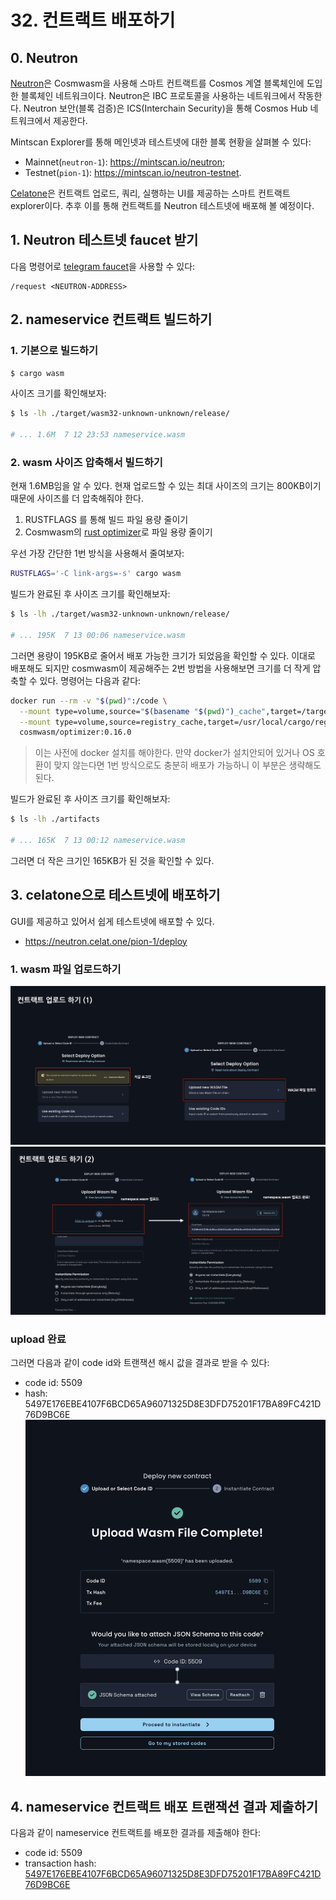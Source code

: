 # 32. 컨트랙트 배포하기 

## 0. Neutron
[Neutron](https://docs.neutron.org/)은 Cosmwasm을 사용해 스마트 컨트랙트를 Cosmos 계열 블록체인에 도입한 블록체인 네트워크이다. Neutron은 IBC 프로토콜을 사용하는 네트워크에서 작동한다. Neutron 보안(블록 검증)은 ICS(Interchain Security)을 통해 Cosmos Hub 네트워크에서 제공한다. 

Mintscan Explorer를 통해 메인넷과 테스트넷에 대한 블록 현황을 살펴볼 수 있다: 
- Mainnet(`neutron-1`): https://mintscan.io/neutron; 
- Testnet(`pion-1`): https://mintscan.io/neutron-testnet. 

[Celatone](https://neutron.celat.one/neutron-1)은 컨트랙트 업로드, 쿼리, 실행하는 UI를 제공하는 스마트 컨트랙트 explorer이다. 추후 이를 통해 컨트랙트를 Neutron 테스트넷에 배포해 볼 예정이다.

## 1. Neutron 테스트넷 faucet 받기 
다음 명령어로 [telegram faucet](https://t.me/+SyhWrlnwfCw2NGM6)을 사용할 수 있다:
```
/request <NEUTRON-ADDRESS>
```

## 2. nameservice 컨트랙트 빌드하기
### 1. 기본으로 빌드하기
```sh
$ cargo wasm
```

사이즈 크기를 확인해보자:
```sh
$ ls -lh ./target/wasm32-unknown-unknown/release/

# ... 1.6M  7 12 23:53 nameservice.wasm
```

### 2. wasm 사이즈 압축해서 빌드하기 
현재 1.6MB임을 알 수 있다. 현재 업로드할 수 있는 최대 사이즈의 크기는 800KB이기 때문에 사이즈를 더 압축해줘야 한다. 
1. RUSTFLAGS 를 통해 빌드 파일 용량 줄이기
2. Cosmwasm의 [rust optimizer](https://github.com/CosmWasm/optimizer)로 파일 용량 줄이기

우선 가장 간단한 1번 방식을 사용해서 줄여보자:
```sh
RUSTFLAGS='-C link-args=-s' cargo wasm
```

빌드가 완료된 후 사이즈 크기를 확인해보자:
```sh
$ ls -lh ./target/wasm32-unknown-unknown/release/

# ... 195K  7 13 00:06 nameservice.wasm
```

그러면 용량이 195KB로 줄어서 배포 가능한 크기가 되었음을 확인할 수 있다. 이대로 배포해도 되지만 cosmwasm이 제공해주는 2번 방법을 사용해보면 크기를 더 작게 압축할 수 있다. 명령어는 다음과 같다:
```sh
docker run --rm -v "$(pwd)":/code \
  --mount type=volume,source="$(basename "$(pwd)")_cache",target=/target \
  --mount type=volume,source=registry_cache,target=/usr/local/cargo/registry \
  cosmwasm/optimizer:0.16.0
```
> 이는 사전에 docker 설치를 해야한다. 만약 docker가 설치안되어 있거나 OS 호환이 맞지 않는다면 1번 방식으로도 충분히 배포가 가능하니 이 부분은 생략해도 된다.

빌드가 완료된 후 사이즈 크기를 확인해보자:
```sh
$ ls -lh ./artifacts

# ... 165K  7 13 00:12 nameservice.wasm
```
그러면 더 작은 크기인 165KB가 된 것을 확인할 수 있다. 


## 3. celatone으로 테스트넷에 배포하기
GUI를 제공하고 있어서 쉽게 테스트넷에 배포할 수 있다. 
- https://neutron.celat.one/pion-1/deploy

### 1. wasm 파일 업로드하기
![](./assets/32_contract_upload_1.png)
![](./assets/32_contract_upload_2.png)

### upload 완료 
그러면 다음과 같이 code id와 트랜잭션 해시 값을 결과로 받을 수 있다:
- code id: 5509
- hash: 5497E176EBE4107F6BCD65A96071325D8E3DFD75201F17BA89FC421D76D9BC6E
![](./assets/32_contract_upload_complete.png)


## 4. nameservice 컨트랙트 배포 트랜잭션 결과 제출하기
다음과 같이 nameservice 컨트랙트를 배포한 결과를 제출해야 한다:
- code id: 5509
- transaction hash: [5497E176EBE4107F6BCD65A96071325D8E3DFD75201F17BA89FC421D76D9BC6E](https://neutron.celat.one/pion-1/txs/5497E176EBE4107F6BCD65A96071325D8E3DFD75201F17BA89FC421D76D9BC6E)

